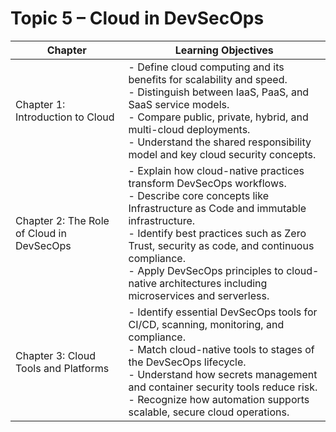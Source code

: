 # Topic 5 – Cloud in DevSecOps

| Chapter | Learning Objectives |
|---------|---------------------|
| Chapter 1: Introduction to Cloud | - Define cloud computing and its benefits for scalability and speed.<br>- Distinguish between IaaS, PaaS, and SaaS service models.<br>- Compare public, private, hybrid, and multi-cloud deployments.<br>- Understand the shared responsibility model and key cloud security concepts. |
| Chapter 2: The Role of Cloud in DevSecOps | - Explain how cloud-native practices transform DevSecOps workflows.<br>- Describe core concepts like Infrastructure as Code and immutable infrastructure.<br>- Identify best practices such as Zero Trust, security as code, and continuous compliance.<br>- Apply DevSecOps principles to cloud-native architectures including microservices and serverless. |
| Chapter 3: Cloud Tools and Platforms | - Identify essential DevSecOps tools for CI/CD, scanning, monitoring, and compliance.<br>- Match cloud-native tools to stages of the DevSecOps lifecycle.<br>- Understand how secrets management and container security tools reduce risk.<br>- Recognize how automation supports scalable, secure cloud operations. |
